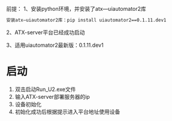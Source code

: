 前提：
1、安装python环境，并安装了atx—uiautomator2库
```bash
安装atx—uiautomator2库：pip install uiautomator2==0.1.11.dev1
```
2、ATX-server平台已经成功启动

3、适用uiautomator2最新版：0.1.11.dev1

# 启动
1. 双击启动Run_U2.exe文件
2. 输入ATX-server部署服务器的ip
3. 设备初始化
4. 初始化成功后根据提示进入平台地址使用设备
